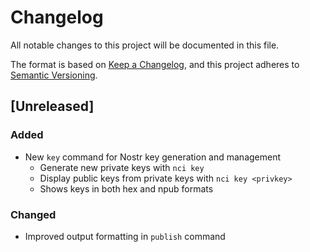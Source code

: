 # Changelog

All notable changes to this project will be documented in this file.

The format is based on [Keep a Changelog](https://keepachangelog.com/en/1.0.0/),
and this project adheres to [Semantic Versioning](https://semver.org/spec/v2.0.0.html).

## [Unreleased]

### Added

-   New `key` command for Nostr key generation and management
    -   Generate new private keys with `nci key`
    -   Display public keys from private keys with `nci key <privkey>`
    -   Shows keys in both hex and npub formats

### Changed

-   Improved output formatting in `publish` command
